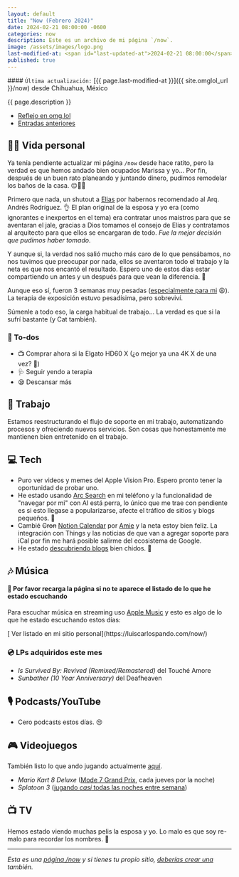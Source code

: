 ```yaml
---
layout: default
title: "Now (Febrero 2024)"
date: 2024-02-21 08:00:00 -0600
categories: now
description: Este es un archivo de mi página `/now`.
image: /assets/images/logo.png
last-modified-at: <span id="last-updated-at">2024-02-21 08:00:00</span>
published: true
---
```


<div class="card last-updated my-3 text-center">
<div class="card-body rounded">
#### <code>Última actualización:</code> [{{ page.last-modified-at }}]({{ site.omglol_url }}/now) desde Chihuahua, México
</div>
</div>

<p class="text-center">{{ page.description }}</p>

<div class="text-center">
<ul class="list-inline">
<li class="list-inline-item">
<a class="btn btn-primary btn-sm" href="{{ site.omglol_url }}/now">
<i class="fa-solid fa-heart"></i> Reflejo en omg.lol
</a>
</li>
<li class="list-inline-item">
<a class="btn btn-primary btn-sm" href="{{ site.url }}/category/now/">
<i class="fa-solid fa-list-ul"></i> Entradas anteriores
</a>
</li>
</ul>
</div>

## 👦🏻 Vida personal
Ya tenía pendiente actualizar mi página `/now` desde hace ratito, pero la verdad es que hemos andado bien ocupados Marissa y yo... Por fin, después de un buen rato planeando y juntando dinero, pudimos remodelar los baños de la casa. 😌🚿🚽

Primero que nada, un shutout a [Elias](https://www.instagram.com/shinobipunk/) por habernos recomendado al Arq. Andrés Rodríguez. 👌 El plan original de la esposa y yo era (como ignorantes e inexpertos en el tema) era contratar unos maistros para que se aventaran el jale, gracias a Dios tomamos el consejo de Elias y contratamos al arquitecto para que ellos se encargaran de todo. *Fue la mejor decisión que pudimos haber tomado*.

Y aunque si, la verdad nos salió mucho más caro de lo que pensábamos, no nos tuvimos que preocupar por nada, ellos se aventaron todo el trabajo y la neta es que nos encantó el resultado. Espero uno de estos días estar compartiendo un antes y un después para que vean la diferencia. 🤩

Aunque eso sí, fueron 3 semanas muy pesadas ([especialmente para mi](https://blog.luiscarlospando.com/personal/2023/06/el-toc-de-germenes-una-parte-desconocida-de-mi-vida/) 😩). La terapia de exposición estuvo pesadísima, pero sobreviví.

Súmenle a todo eso, la carga habitual de trabajo... La verdad es que si la sufrí bastante (y Cat también).

### 📝 To-dos
- 📺 Comprar ahora si la Elgato HD60 X (¿o mejor ya una 4K X de una vez? 🤔)
- 🩺 Seguir yendo a terapia
- 😪 Descansar más

## 💼 Trabajo
Estamos reestructurando el flujo de soporte en mi trabajo, automatizando procesos y ofreciendo nuevos servicios. Son cosas que honestamente me mantienen bien entretenido en el trabajo.

## 💻 Tech
- Puro ver videos y memes del Apple Vision Pro. Espero pronto tener la oportunidad de probar uno.
- He estado usando [Arc Search](https://apps.apple.com/us/app/arc-search/id6472513080) en mi teléfono y la funcionalidad de "navegar por mi" con AI está perra, lo único que me trae con pendiente es si esto llegase a popularizarse, afecte el tráfico de sitios y blogs pequeños. 🤔
- Cambié ~~Cron~~ [Notion Calendar](https://www.notion.so/product/calendar) por [Amie](https://amie.so/) y la neta estoy bien feliz. La integración con Things y las noticias de que van a agregar soporte para iCal por fin me hará posible salirme del ecosistema de Google.
- He estado [descubriendo blogs](https://arc.net/folder/F5392168-F4F2-476F-90D4-51597DAB170F) bien chidos. 🥂

## 🎶 Música
#### 🔄 Por favor recarga la página si no te aparece el listado de lo que he estado escuchando
Para escuchar música en streaming uso [Apple Music](https://music.apple.com/profile/luiscarlospando) y esto es algo de lo que he estado escuchando estos días:

<ul id="lastfm-top-artists"></ul>

<span class="omg-lol-now-page-element">
[<i class="fa-solid fa-up-right-from-square"></i> Ver listado en mi sitio personal](https://luiscarlospando.com/now/)
</span>

### 💿 LPs adquiridos este mes
- *Is Survived By: Revived (Remixed/Remastered)* del Touché Amore
- *Sunbather (10 Year Anniversary)* del Deafheaven

## 🎙 Podcasts/YouTube
- Cero podcasts estos días. 😢

## 🎮 Videojuegos
También listo lo que ando jugando actualmente [aquí](https://luiscarlospando.com/games).

- *Mario Kart 8 Deluxe* ([Mode 7 Grand Prix](https://luiscarlospando.com/games/mario-kart/), cada jueves por la noche)
- *Splatoon 3* ([jugando *casi* todas las noches entre semana](https://luiscarlospando.com/games/splatoon/))

## 📺 TV
Hemos estado viendo muchas pelis la esposa y yo. Lo malo es que soy re-malo para recordar los nombres. 🤣

---

*Esta es una [página /now](https://nownownow.com/about) y si tienes tu propio sitio, [deberías crear una](https://nownownow.com/about) también.*
